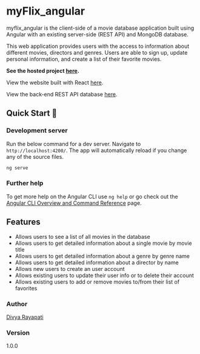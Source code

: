 # myFlix_angular

myflix_angular is the client-side of a movie database application built using Angular with an existing server-side (REST API) and MongoDB database.

This web application provides users with the access to information about different movies, directors and genres. Users are able to sign up, update personal information, and create a list of their favorite movies.

**See the hosted project [here](https://rayapati9.github.io/myFlix_angular/welcome).**

View the website built with React [here](https://github.com/rayapati9/myFlix).

View the back-end REST API database [here](https://github.com/rayapati9/movie_api).


## Quick Start 🚀

### Development server

Run the below command for a dev server. Navigate to `http://localhost:4200/`. The app will automatically reload if you change any of the source files.

```bash
ng serve
```

### Further help

To get more help on the Angular CLI use `ng help` or go check out the [Angular CLI Overview and Command Reference](https://angular.io/cli) page.

## Features

- Allows users to see a list of all movies in the database
- Allows users to get detailed information about a single movie by movie title
- Allows users to get detailed information about a genre by genre name
- Allows users to get detailed information about a director by name
- Allows new users to create an user account
- Allows existing users to update their user info or to delete their account
- Allows existing users to add or remove movies to/from their list of favorites

### Author

[Divya Rayapati](https://rayapati9.github.io/portfolio-website/)

### Version

1.0.0
